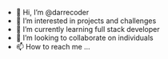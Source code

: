 - 👋 Hi, I’m @darrecoder
- 👀 I’m interested in projects and challenges
- 🌱 I’m currently learning full stack developer
- 💞️ I’m looking to collaborate on individuals
- 📫 How to reach me ...

<!---
darrecoder/darrecoder is a ✨ special ✨ repository because its `README.md` (this file) appears on your GitHub profile.
You can click the Preview link to take a look at your changes.
--->
